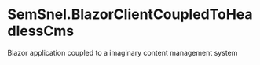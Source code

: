 # SemSnel.BlazorClientCoupledToHeadlessCms
Blazor application coupled to a imaginary content management system
